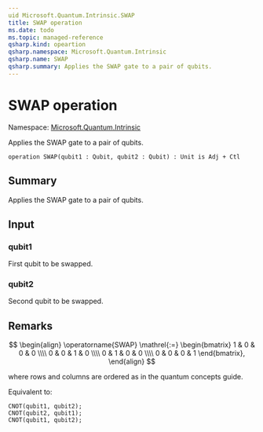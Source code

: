 ```yaml
---
uid Microsoft.Quantum.Intrinsic.SWAP
title: SWAP operation
ms.date: todo
ms.topic: managed-reference
qsharp.kind: opeartion
qsharp.namespace: Microsoft.Quantum.Intrinsic
qsharp.name: SWAP
qsharp.summary: Applies the SWAP gate to a pair of qubits.
---
```


# SWAP operation

Namespace: [Microsoft.Quantum.Intrinsic](xref:Microsoft.Quantum.Intrinsic)

Applies the SWAP gate to a pair of qubits.
```qsharp
operation SWAP(qubit1 : Qubit, qubit2 : Qubit) : Unit is Adj + Ctl
```

## Summary
Applies the SWAP gate to a pair of qubits.

## Input
### qubit1
First qubit to be swapped.
### qubit2
Second qubit to be swapped.

## Remarks
$$
\begin{align}
    \operatorname{SWAP} \mathrel{:=}
    \begin{bmatrix}
        1 & 0 & 0 & 0 \\\\
        0 & 0 & 1 & 0 \\\\
        0 & 1 & 0 & 0 \\\\
        0 & 0 & 0 & 1
    \end{bmatrix},
\end{align}
$$

where rows and columns are ordered as in the quantum concepts guide.

Equivalent to:
```qsharp
CNOT(qubit1, qubit2);
CNOT(qubit2, qubit1);
CNOT(qubit1, qubit2);
```
